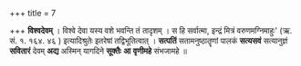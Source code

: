 +++
title = 7

+++
**विश्वदेवम्** । विश्वे देवा यस्य वशे भवन्ति तं तादृशम् । स हि सर्वात्मा, इन्द्रं मित्रं वरुणमग्निमाहुः' (ऋ. सं. १. १६४. ४६ ) इत्यादिश्रुतेः इतरेषां तद्विभूतित्वात् । **सत्पतिं** सतामनुष्ठातॄणां पालकं **सत्यसवं** सत्यानुज्ञं **सवितारं** देवम् **अद्य** अस्मिन् यागदिने **सूक्तैः** **आ** **वृणीमहे** संभजामहे ॥
